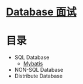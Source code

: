 # [Database 面试](https://github.com/stevenli91748/Database/blob/master/Interview.md)


# 目录

* SQL Database
  * [Mybatis](https://github.com/stevenli91748/Database/blob/master/Mybatis/README.md)
* NON-SQL Database
* Distribute Database
